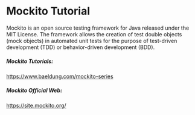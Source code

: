 # Mockito Tutorial

Mockito is an open source testing framework for Java released under the MIT License. The framework allows the creation of test double objects (mock objects) in automated unit tests for the purpose of test-driven development (TDD) or behavior-driven development (BDD).

##### Mockito Tutorials: 
https://www.baeldung.com/mockito-series
##### Mockito Official Web:
https://site.mockito.org/
